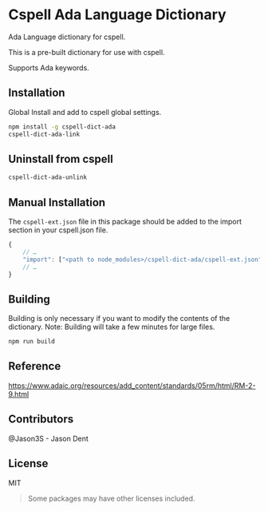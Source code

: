 # Cspell Ada Language Dictionary

Ada Language dictionary for cspell.

This is a pre-built dictionary for use with cspell.

Supports Ada keywords.

## Installation

Global Install and add to cspell global settings.

```sh
npm install -g cspell-dict-ada
cspell-dict-ada-link
```

## Uninstall from cspell

```sh
cspell-dict-ada-unlink
```

## Manual Installation

The `cspell-ext.json` file in this package should be added to the import section in your cspell.json file.

```javascript
{
    // …
    "import": ["<path to node_modules>/cspell-dict-ada/cspell-ext.json"],
    // …
}
```

## Building

Building is only necessary if you want to modify the contents of the dictionary.  Note: Building will take a few minutes for large files.

```sh
npm run build
```

## Reference

https://www.adaic.org/resources/add_content/standards/05rm/html/RM-2-9.html

## Contributors

@Jason3S - Jason Dent

## License

MIT
> Some packages may have other licenses included.
